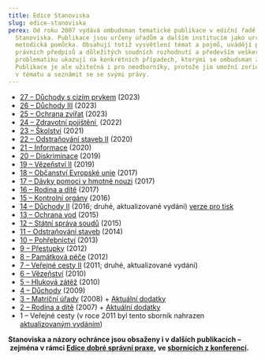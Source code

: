 ```yaml
---
title: Edice Stanoviska
slug: edice-stanoviska
perex: Od roku 2007 vydává ombudsman tematické publikace v ediční řadě
  Stanoviska. Publikace jsou určeny úřadům a dalším institucím jako určitá
  metodická pomůcka. Obsahují totiž vysvětlení témat a pojmů, uvádějí přehled
  právních předpisů a důležitých soudních rozhodnutí a především veškerou
  problematiku ukazují na konkrétních případech, kterými se ombudsman zabýval.
  Publikace je ale užitečná i pro neodborníky, protože jim umožní zorientovat se
  v tématu a seznámit se se svými právy.
---
```

* [2﻿7 – Důchody s cizím prvkem](/media/sbornik_duchody_s_cizim_prvkem.pdf) (2023)
* [2﻿6 – Důchody III](/media/sbornik_duchody_iii.pdf) (2023)
* [25 – Ochrana zvířat](/media/sbornik_ochrana_zvirat.pdf)﻿ (2023)
* [2﻿4  – Zdravotní pojištění ](/media/zdravotni-pojisteni.pdf)﻿ (2022)
* [23 – Školství](Sbornik_Skolstvi.pdf) (2021)
* [22 – Odstraňování staveb II](Sbornik_Odstranovani_staveb_II.pdf) (2020)
* [21 – Informace](Sbornik_Informace.pdf) (2020)
* [20 – Diskriminace](Sbornik_Diskriminace.pdf) (2019)
* [19 – Vězeňství II](Sbornik_Vezenstvi_II.pdf) (2019)
* [18 – Občanství Evropské unie](Sbornik_Obcanstvi_EU.pdf) (2017)
* [17 – Dávky pomoci v hmotné nouzi](Sbornik_Davky-pomoci-HN.pdf) (2017)
* [16 – Rodina a dítě](Sbornik_Rodina_a_dite-2.pdf) (2017)
* [15 – Kontrolní orgány](Sbornik_Kontrolni-organy.pdf) (2016)
* [14 – Důchody II](Sbornik_Duchody-II__eBook.pdf) (2016; druhé, aktualizované vydání) [verze pro tisk](Sbornik_Duchody-II__TISK.pdf)
* [13 – Ochrana vod](Sbornik_Ochrana_vod.pdf) (2015)
* [12 – Státní správa soudů](Sbornik_Statni-sprava-soudu.pdf) (2015)
* [11 – Odstraňování staveb](Sbornik_Odstranovani_staveb.pdf) (2014)
* [10 – Pohřebnictví](Sbornik_Pohrebnictvi.pdf) (2013)
* [9 – Přestupky](Prestupky.pdf) (2012)
* [8 – Památková péče](Pamatkova_pece.pdf) (2012)
* [7 – Veřejné cesty II](Sbornik_Verejne_cesty-II.pdf) (2011; druhé, aktualizované vydání)
* [6 – Vězeňství](Sbornik_Vezenstvi.pdf) (2010)
* [5 – Hluková zátěž](Hlukova_zatez.pdf) (2010)
* [4 – Důchody](Sbornik_Duchody.pdf) (2009)
* [3 – Matriční úřady](matricni_urady.pdf) (2008) + [Aktuální dodatky](https://www.ochrance.cz/dalsi-aktivity/publikace/sborniky-stanoviska/matriky-dodatky/)
* [2 – Rodina a dítě](Rodina_a_dite.pdf) (2007) + [Aktuální dodatky](https://www.ochrance.cz/dokument/aktualni_dodatky_ke_sborniku_rodina_a_dite/)
* 1 – Veřejné cesty (v roce 2011 byl tento sborník nahrazen [aktualizovaným vydáním](Sbornik_Verejne_cesty-II.pdf))

**Stanoviska a názory ochránce jsou obsaženy i v dalších publikacích – zejména v rámci [Edice dobré správní praxe](https://www.ochrance.cz/vystupy/publikace/#edice-dobré-správní-praxe), ve [sbornících z konferencí](https://www.ochrance.cz/vystupy/sbornik/).**